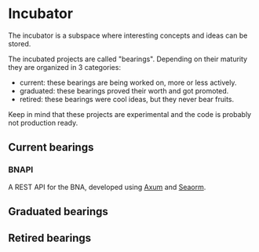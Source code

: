 # Incubator

The incubator is a subspace where interesting concepts and ideas can be stored.

The incubated projects are called "bearings". Depending on their maturity they
are organized in 3 categories:

- current: these bearings are being worked on, more or less actively.
- graduated: these bearings proved their worth and got promoted.
- retired: these bearings were cool ideas, but they never bear fruits.

Keep in mind that these projects are experimental and the code is probably not
production ready.

## Current bearings

### BNAPI

A REST API for the BNA, developed using [Axum] and [Seaorm].

## Graduated bearings

## Retired bearings

[axum]: https://github.com/tokio-rs/axum
[seaorm]: https://www.sea-ql.org/SeaORM/
